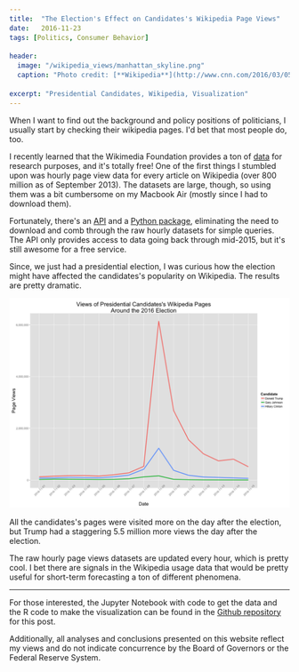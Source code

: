 ```yaml
---
title:  "The Election's Effect on Candidates's Wikipedia Page Views"
date:   2016-11-23
tags: [Politics, Consumer Behavior]

header:
  image: "/wikipedia_views/manhattan_skyline.png"
  caption: "Photo credit: [**Wikipedia**](http://www.cnn.com/2016/03/05/opinions/clinton-trump-made-for-each-other-opinion-zelizer/)"

excerpt: "Presidential Candidates, Wikipedia, Visualization"
---
```


When I want to find out the background and policy positions of politicians, I usually start by checking their wikipedia pages. I'd bet that most people do, too.

I recently learned that the Wikimedia Foundation provides a ton of [data](https://meta.wikimedia.org/wiki/Research:Data) for research purposes, and it's totally free! One of the first things I stumbled upon was hourly page view data for every article on Wikipedia (over 800 million as of September 2013). The datasets are large, though, so using them was a bit cumbersome on my Macbook Air (mostly since I had to download them).

Fortunately, there's an [API](https://www.mediawiki.org/wiki/API:Main_page) and a [Python package](https://github.com/mediawiki-utilities/python-mwviews), eliminating the need to download and comb through the raw hourly datasets for simple queries. The API only provides access to data going back through mid-2015, but it's still awesome for a free service.

Since, we just had a presidential election, I was curious how the election might have affected the candidates's popularity on Wikipedia. The results are pretty dramatic.


![](/images/wikipedia_views/presidential_wiki_views.png?raw=true)

All the candidates's pages were visited more on the day after the election, but Trump had a staggering 5.5 million more views the day after the election.


The raw hourly page views datasets are updated every hour, which is pretty cool. I bet there are signals in the Wikipedia usage data that would be pretty useful for short-term forecasting a ton of different phenomena.

***

For those interested, the Jupyter Notebook with code to get the data and the R code to make the visualization can be found in the [Github repository](https://github.com/beckernick/visualizations/tree/master/State_of_the_Union_Wordcloud) for this post. 

Additionally, all analyses and conclusions presented on this website reflect my views and do not indicate concurrence by the Board of Governors or the Federal Reserve System.



